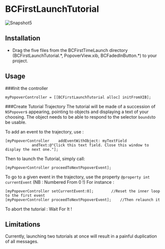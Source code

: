 BCFirstLaunchTutorial
=====================

![Snapshot5](https://raw.github.com/bertrand-caron/BCFirstLaunchTutorial/master/Snapshots/Snapshot5.png)

Installation
------------

- Drag the five files from the BCFirstTimeLaunch directory (BCFirstLaunchTutorial.\*, PopoverView.xib, BCFadedInButton.\*) to your project.

Usage
-----

###Init the controller
```
myPopoverController = [[BCFirstLaunchTutorial alloc] initFromXIB];
```

###Create Tutorial Trajectory
The tutorial will be made of a succession of `NSPopover`s appearing, pointing to objects and displaying a text of your choosing.
The object needs to be able to respond to the selector `bounds`to be usable.

To add an event to the trajectory, use :
```
[myPopoverController 	addEventWithObject: myTextField
			andText:@"Click this text field. Close this window to display the next one."];
```

Then to launch the Tutorial, simply call:
```
[myPopoverController proceedToNextPopoverEvent];
```

To go to a given event in the trajectory, use the property `@property int currentEvent` (NB : Numbered From 0 !)
For instance : 
```
[myPopoverController setCurrentEvent:0]; 		//Reset the inner loop to the first event 
[myPopoverController proceedToNextPopoverEvent];	//Then relaunch it
```

To abort the tutorial : Wait For It !

Limitations
-----------

Currently, launching two tutorials at once will result in a painful duplication of all messages.
